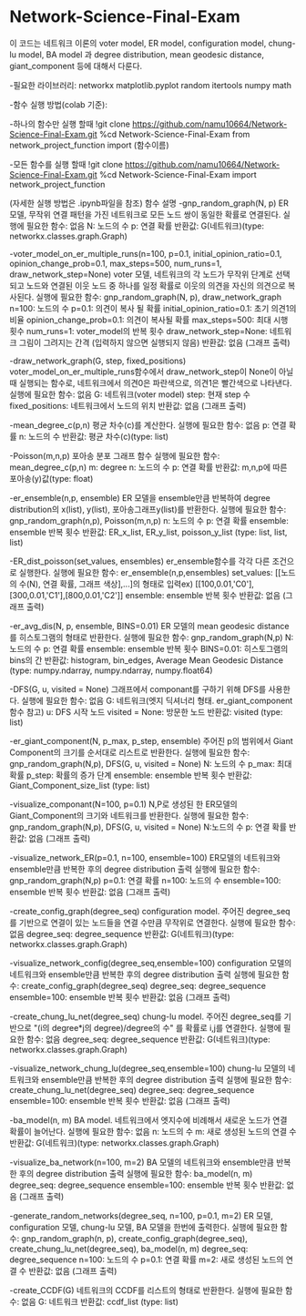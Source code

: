 # Network-Science-Final-Exam

이 코드는 네트워크 이론의 voter model, ER model, configuration model, chung-lu model, BA model 과 degree distribution, mean geodesic distance,  giant_component 등에 대해서 다룬다. 

-필요한 라이브러리:
networkx
matplotlib.pyplot
random
itertools
numpy
math

-함수 실행 방법(colab 기준):

-하나의 함수만 실행 할때
!git clone https://github.com/namu10664/Network-Science-Final-Exam.git
%cd Network-Science-Final-Exam
from network_project_function import (함수이름)

-모든 함수를 실행 할때
!git clone https://github.com/namu10664/Network-Science-Final-Exam.git
%cd Network-Science-Final-Exam
import network_project_function

(자세한 실행 방법은 .ipynb파일을 참조)
함수 설명
-gnp_random_graph(N, p)
ER 모델, 무작위 연결 패턴을 가진 네트워크로 모든 노드 쌍이 동일한 확률로 연결된다.
실행에 필요한 함수: 없음
N: 노드의 수
p: 연결 확률
반환값: G(네트워크)(type: networkx.classes.graph.Graph)

-voter_model_on_er_multiple_runs(n=100, p=0.1, initial_opinion_ratio=0.1, opinion_change_prob=0.1, max_steps=500, num_runs=1, draw_network_step=None)
voter 모델, 네트워크의 각 노드가 무작위 단계로 선택되고 노드와 연결된 이웃 노드 중 하나를 일정 확률로 이웃의 의견을 자신의 의견으로 복사된다.
실행에 필요한 함수: gnp_random_graph(N, p), draw_network_graph
n=100: 노드의 수
p=0.1: 의견이 복사 될 확률
initial_opinion_ratio=0.1: 초기 의견1의 비율
opinion_change_prob=0.1: 의견이 복사될 확률
max_steps=500: 최대 시행 횟수
num_runs=1: voter_model의 반복 횟수
draw_network_step=None: 네트워크 그림이 그려지는 간격 (입력하지 않으면 실행되지 않음)
반환값: 없음 (그래프 출력)

-draw_network_graph(G, step, fixed_positions)
voter_model_on_er_multiple_runs함수에서 draw_network_step이 None이 아닐때 실행되는 함수로, 네트워크에서 의견0은 파란색으로, 의견1은 빨간색으로 나타낸다.
실행에 필요한 함수: 없음
G: 네트워크(voter model)
step: 현재 step 수
fixed_positions: 네트워크에서 노드의 위치
반환값: 없음 (그래프 출력)

-mean_degree_c(p,n)
평균 차수(c)를 계산한다.
실행에 필요한 함수: 없음
p: 연결 확률
n: 노드의 수
반환값: 평균 차수(c)(type: list)

-Poisson(m,n,p)
포아송 분포 그래프 함수
실행에 필요한 함수: mean_degree_c(p,n)
m: degree
n: 노드의 수
p: 연결 확률
반환값: m,n,p에 따른 포아송(y)값(type: float)

-er_ensemble(n,p, ensemble)
ER 모델을 ensemble만큼 반복하여 degree distribution의 x(list), y(list), 포아송그래프y(list)를 반환한다.
실행에 필요한 함수: gnp_random_graph(n,p), Poisson(m,n,p)
n: 노드의 수
p: 연결 확률
ensemble: ensemble 반복 횟수
반환값: ER_x_list, ER_y_list, poisson_y_list (type: list, list, list)

-ER_dist_poisson(set_values, ensembles)
er_ensemble함수를 각각 다른 조건으로 실행한다.
실행에 필요한 함수: er_ensemble(n,p,ensembles)
set_values: [[노드의 수(N), 연결 확률, 그래프 색상],...]의 형태로 입력ex) [[100,0.01,'C0'],[300,0.01,'C1'],[800,0.01,'C2']]
ensemble: ensemble 반복 횟수
반환값: 없음 (그래프 출력)

-er_avg_dis(N, p, ensemble, BINS=0.01)
ER 모델의 mean geodesic distance를 히스토그램의 형태로 반환한다.
실행에 필요한 함수: gnp_random_graph(N,p)
N:노드의 수
p: 연결 확률
ensemble: ensemble 반복 횟수
BINS=0.01: 히스토그램의 bins의 간
반환값: histogram, bin_edges, Average Mean Geodesic Distance (type: numpy.ndarray, numpy.ndarray, numpy.float64)

-DFS(G, u, visited = None)
그래프에서 componant를 구하기 위해 DFS를 사용한다.
실행에 필요한 함수: 없음
G: 네트워크(엣지 딕셔너리 형태. er_giant_component함수 참고)
u: DFS 시작 노드
visited = None: 방문한 노드
반환값: visited (type: list)

-er_giant_component(N, p_max, p_step, ensemble)
주어진 p의 범위에서 Giant Component의 크기를 순서대로 리스트로 반환한다.
실행에 필요한 함수: gnp_random_graph(N,p), DFS(G, u, visited = None)
N: 노드의 수
p_max: 최대 확률
p_step: 확률의 증가 단계
ensemble: ensemble 반복 횟수
반환값: Giant_Component_size_list (type: list)

-visualize_componant(N=100, p=0.1)
N,P로 생성된 한 ER모델의 Giant_Component의 크기와 네트워크를 반환한다.
실행에 필요한 함수: gnp_random_graph(N,p), DFS(G, u, visited = None)
N:노드의 수
p: 연결 확률
반환값: 없음 (그래프 출력)

-visualize_network_ER(p=0.1, n=100, ensemble=100)
ER모델의 네트워크와 ensemble만큼 반복한 후의 degree distribution 출력
실행에 필요한 함수: gnp_random_graph(N,p)
p=0.1: 연결 확률
n=100: 노드의 수
ensemble=100: ensemble 반복 횟수
반환값: 없음 (그래프 출력)

-create_config_graph(degree_seq)
configuration model. 주어진 degree_seq를 기반으로 연결이 있는 노드들을 연결 수만큼 무작위로 연결한다.
실행에 필요한 함수: 없음
degree_seq: degree_sequence
반환값: G(네트워크)(type: networkx.classes.graph.Graph)

-visualize_network_config(degree_seq,ensemble=100)
configuration 모델의 네트워크와 ensemble만큼 반복한 후의 degree distribution 출력
실행에 필요한 함수: create_config_graph(degree_seq)
degree_seq: degree_sequence
ensemble=100: ensemble 반복 횟수
반환값: 없음 (그래프 출력)

-create_chung_lu_net(degree_seq)
chung-lu model. 주어진 degree_seq를 기반으로 "(i의 degree*j의 degree)/degree의 수" 를 확률로 i,j를 연결한다.
실행에 필요한 함수: 없음
degree_seq: degree_sequence
반환값: G(네트워크)(type: networkx.classes.graph.Graph)

-visualize_network_chung_lu(degree_seq,ensemble=100)
chung-lu 모델의 네트워크와 ensemble만큼 반복한 후의 degree distribution 출력
실행에 필요한 함수: create_chung_lu_net(degree_seq)
degree_seq: degree_sequence
ensemble=100: ensemble 반복 횟수
반환값: 없음 (그래프 출력)

-ba_model(n, m)
BA model. 네트워크에서 엣지수에 비례해서 새로운 노드가 연결 확률이 늘어난다.
실행에 필요한 함수: 없음
n: 노드의 수
m: 새로 생성된 노드의 연결 수
반환값: G(네트워크)(type: networkx.classes.graph.Graph)

-visualize_ba_network(n=100, m=2)
BA 모델의 네트워크와 ensemble만큼 반복한 후의 degree distribution 출력
실행에 필요한 함수: ba_model(n, m)
degree_seq: degree_sequence
ensemble=100: ensemble 반복 횟수
반환값: 없음 (그래프 출력)

-generate_random_networks(degree_seq, n=100, p=0.1, m=2)
ER 모델, configuration 모델, chung-lu 모델, BA 모델을 한번에 출력한다.
실행에 필요한 함수: gnp_random_graph(n, p), create_config_graph(degree_seq), create_chung_lu_net(degree_seq), ba_model(n, m)
degree_seq: degree_sequence
n=100: 노드의 수
p=0.1: 연결 확률
m=2: 새로 생성된 노드의 연결 수
반환값: 없음 (그래프 출력)

-create_CCDF(G)
네트워크의 CCDF를 리스트의 형태로 반환한다.
실행에 필요한 함수: 없음
G: 네트워크
반환값: ccdf_list (type: list)
